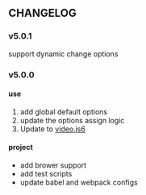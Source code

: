 
## CHANGELOG

### v5.0.1

support dynamic change options

### v5.0.0

#### use
1. add global default options
2. update the options assign logic
3. Update to [video.js6](https://github.com/videojs/video.js)

#### project
- add brower support
- add test scripts
- update babel and webpack configs
